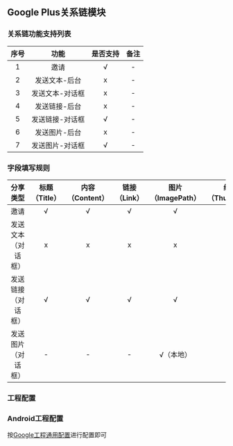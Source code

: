 ## Google Plus关系链模块

### 关系链功能支持列表

| 序号 | 功能 | 是否支持 | 备注 |
| :--: | :--: | :----: | :--: |
| 1 | 邀请 |  √ | - |
| 2 | 发送文本-后台 | x | - |
| 3 | 发送文本-对话框 | x | - |
| 4 | 发送链接-后台 | x | - |
| 5 | 发送链接-对话框 | √ | - |
| 6 | 发送图片-后台 | x | - |
| 7 | 发送图片-对话框 | √ | - |

### 字段填写规则

| 分享类型 | 标题（Title）| 内容（Content）| 链接（Link）| 图片（ImagePath） | 缩略图（ThumbPath）|
| :--: | :--: | :--: | :--: | :--: | :--: |
| 邀请 | √ | √ | √ | √ | - |
| 发送文本（对话框） | x | x | x | x | x |
| 发送链接（对话框） | √ | √ | √ | √ | - |
| 发送图片（对话框） | - | - | - | √（本地）| - |

### 工程配置

### Android工程配置

按[Google工程通用配置](../../../Channel/Google/android.md)进行配置即可